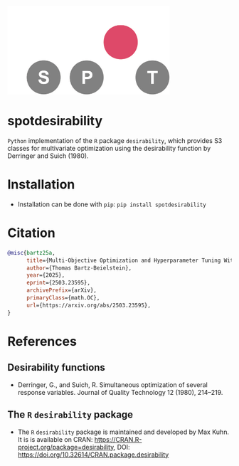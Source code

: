 <p align="left">
  <img height="200" src="img/spotLogo.png" alt="spot_logo">
</p>

# spotdesirability

`Python` implementation of the `R` package `desirability`, which provides  S3 classes for multivariate optimization using the desirability function by Derringer and Suich (1980).

# Installation

* Installation can be done with `pip`: `pip install spotdesirability`


# Citation

```bibtex
@misc{bartz25a,
      title={Multi-Objective Optimization and Hyperparameter Tuning With Desirability Functions}, 
      author={Thomas Bartz-Beielstein},
      year={2025},
      eprint={2503.23595},
      archivePrefix={arXiv},
      primaryClass={math.OC},
      url={https://arxiv.org/abs/2503.23595}, 
}
```



# References

## Desirability functions

* Derringer, G., and Suich, R. Simultaneous optimization of several response variables. Journal of Quality Technology 12 (1980), 214–219.

## The `R` `desirability` package

* The `R` `desirability` package is maintained and developed by Max Kuhn. It is is available on CRAN:  https://CRAN.R-project.org/package=desirability,  DOI: https://doi.org/10.32614/CRAN.package.desirability
